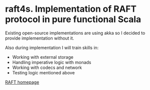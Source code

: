 # raft4s. Implementation of RAFT protocol in pure functional Scala

Existing open-source implementations are using akka so I decided to provide implementation without it.

Also during implementation I will train skills in:
* Working with external storage
* Handling imperative logic with monads
* Working with codecs and network
* Testing logic mentioned above


[RAFT homepage](https://raft.github.io)
